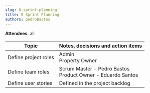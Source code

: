 ```yaml
---
slug: 0-sprint-planning
title: 0 Sprint Planning
authors: pedroBastos
---
```


**Attendees**: all 


| Topic                      | Notes, decisions and action items                                  |
|---                         |---                                                                 |
| Define project roles       | Admin <br /> Property Owner                                        |
| Define team roles          | Scrum Master - Pedro Bastos <br /> Product Owner - Eduardo Santos  |
| Define user stories        | Defined in the project backlog                                     |